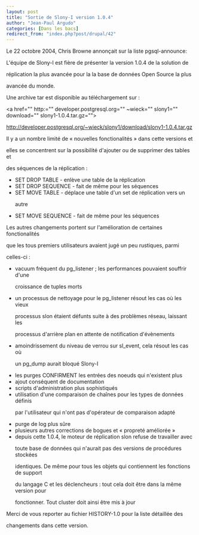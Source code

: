```yaml
---
layout: post
title: "Sortie de Slony-I version 1.0.4"
author: "Jean-Paul Argudo"
categories: [Dans les bacs]
redirect_from: "index.php?post/drupal/42"
---
```



<p></p>

<!--more-->


<p>

Le 22 octobre 2004, Chris Browne annonçait sur la liste pgsql-announce:

</p>

<p>

L'équipe de Slony-I est fière de présenter la version 1.0.4 de la solution de

réplication la plus avancée pour la la base de données Open Source la plus

avancée du monde.

</p>

<p>

Une archive tar est disponible au téléchargement sur&nbsp;:<br />

<a href="" http:="" developer.postgresql.org="" ~wieck="" slony1="" download="" slony1-1.0.4.tar.gz="">

http://developer.postgresql.org/~wieck/slony1/download/slony1-1.0.4.tar.gz

</a>

</p>

<p>

Il y a un nombre limité de «&nbsp;nouvelles fonctionalités&nbsp;» dans cette versions et

elles se concentrent sur la possibilité d'ajouter ou de supprimer des tables et

des séquences de la réplication&nbsp;:</p>

<ul>

<li>SET DROP TABLE - enlève une table de la réplication</li>

<li>SET DROP SEQUENCE - fait de même pour les séquences</li>

<li>SET MOVE TABLE - déplace une table d'un set de réplication vers un

autre</li>

<li>SET MOVE SEQUENCE - fait de même pour les séquences</li>

</ul>

<p>

Les autres changements portent sur l'amélioration de certaines fonctionalités

que les tous premiers utilisateurs avaient jugé un peu rustiques, parmi

celles-ci&nbsp;:</p>

<ul>

<li>vacuum fréquent du pg_listener&nbsp;; les performances pouvaient souffrir d'une

croissance de tuples morts</li>

<li>un processus de nettoyage pour le pg_listener résout les cas où les vieux

processus slon étaient défunts suite à des problèmes réseau, laissant les

processus d'arrière plan en attente de notification d'évènements</li>

<li>amoindrissement du niveau de verrou sur sl_event, cela résout les cas où

un pg_dump aurait bloqué Slony-I</li>

<li>les purges CONFIRMENT les entrées des noeuds qui n'existent plus</li>

<li>ajout conséquent de documentation</li>

<li>scripts d'administration plus sophistiqués</li>

<li>utilisation d'une comparaison de chaînes pour les types de données définis

par l'utilisateur qui n'ont pas d'opérateur de comparaison adapté</li>

<li>purge de log plus sûre</li>

<li>plusieurs autres corrections de bogues et «&nbsp;propreté améliorée&nbsp;»</li>

<li>depuis cette 1.0.4, le moteur de réplication slon refuse de travailler avec

toute base de données qui n'aurait pas des versions de procédures stockées

identiques. De même pour tous les objets qui contiennent les fonctions de support

du langage C et les déclencheurs&nbsp;: tout cela doit être dans la même version pour

fonctionner. Tout cluster doit ainsi être mis à jour</li>

</ul>

<p>

Merci de vous reporter au fichier HISTORY-1.0 pour la liste détaillée des

changements dans cette version.

</p>